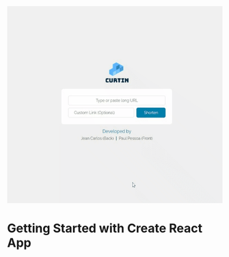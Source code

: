 <a href="https://curtin.vercel.app/" target="_blank"><img src="./src/image/curtin.gif" alt="Curtin Page Preview"/></a>

# Getting Started with Create React App
